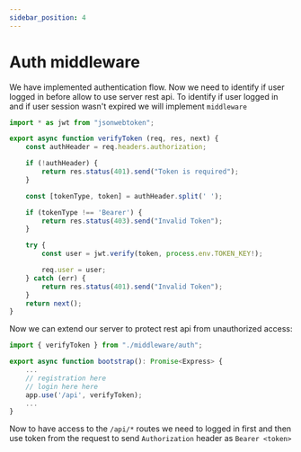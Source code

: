 ```yaml
---
sidebar_position: 4
---
```


# Auth middleware
We have implemented authentication flow. Now we need to identify if user logged in before allow to use server rest api. To identify if user logged in and if user session wasn't expired we will implement `middleware`

```ts
import * as jwt from "jsonwebtoken";

export async function verifyToken (req, res, next) {
    const authHeader = req.headers.authorization;

    if (!authHeader) {
        return res.status(401).send("Token is required");
    }

    const [tokenType, token] = authHeader.split(' ');

    if (tokenType !== 'Bearer') {
        return res.status(403).send("Invalid Token");
    }

    try {
        const user = jwt.verify(token, process.env.TOKEN_KEY!);

        req.user = user;
    } catch (err) {
        return res.status(401).send("Invalid Token");
    }
    return next();
}
```

Now we can extend our server to protect rest api from unauthorized access:
```js
import { verifyToken } from "./middleware/auth";

export async function bootstrap(): Promise<Express> {
    ...
    // registration here
    // login here here
    app.use('/api', verifyToken);
    ...
}
```

Now to have access to the `/api/*` routes we need to logged in first and then use token from the request to send `Authorization` header as `Bearer <token>` 